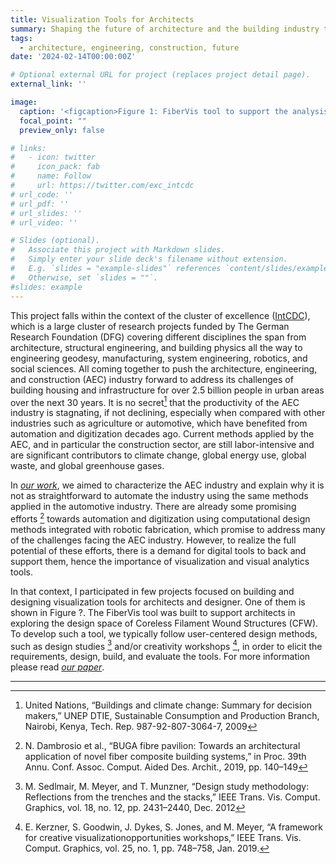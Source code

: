 ```yaml
---
title: Visualization Tools for Architects 
summary: Shaping the future of architecture and the building industry through truly integrative computational design and construction.
tags:
  - architecture, engineering, construction, future
date: '2024-02-14T00:00:00Z'

# Optional external URL for project (replaces project detail page).
external_link: ''

image:
  caption: '<figcaption>Figure 1: FiberVis tool to support the analysis and exploration of CFWS at different levels of details.</figcaption>'
  focal_point: ""
  preview_only: false

# links:
#   - icon: twitter
#     icon_pack: fab
#     name: Follow
#     url: https://twitter.com/exc_intcdc
# url_code: ''
# url_pdf: ''
# url_slides: ''
# url_video: ''

# Slides (optional).
#   Associate this project with Markdown slides.
#   Simply enter your slide deck's filename without extension.
#   E.g. `slides = "example-slides"` references `content/slides/example-slides.md`.
#   Otherwise, set `slides = ""`.
#slides: example
---
```


This project falls within the context of the cluster of excellence (<a href="https://www.intcdc.uni-stuttgart.de/">IntCDC</a>), which is a large cluster of research projects funded by The German Research Foundation (DFG) covering different disciplines the span from architecture, structural engineering, and building physics all the way to engineering geodesy, manufacturing, system engineering, robotics, and social sciences. All coming together to push the architecture, engineering, and construction (AEC) industry forward to address its challenges of building housing and infrastructure for over 2.5 billion people in urban areas over the next 30 years. It is no secret[^1] that the productivity of the AEC industry is stagnating, if not declining, especially when compared with other industries such as agriculture or automotive, which have benefited from automation and digitization decades ago. Current methods applied by the AEC, and in particular the construction sector, are still labor-intensive and are significant contributors to climate change, global energy use, global waste, and global greenhouse gases.


In <cite><a href="/publication/abdelaal-2022-visualization">our work</a></cite>, we aimed to characterize the AEC industry and explain why it is not as straightforward to automate the industry using the same methods applied in the automotive industry. There are already some promising efforts [^2] towards automation and digitization using computational design methods integrated with robotic fabrication, which promise to address many of the challenges facing the AEC industry. However, to realize the full potential of these efforts, there is a demand for digital tools to back and support them, hence the importance of visualization and visual analytics tools.


In that context, I participated in few projects focused on building and designing visualization tools for architects and designer. One of them is shown in Figure ?. The FiberVis tool was built to support architects in exploring the design space of Coreless Filament Wound Structures (CFW). To develop such a tool, we typically follow user-centered design methods, such as design studies [^3] and/or creativity workshops [^4], in order to elicit the requirements, design, build, and evaluate the tools. For more information please read <cite><a href="/publication/abdelaal-2022-visualization">our paper</a></cite>.

<!-- <figure>
  <img src="Tool_MultiSelection.PNG" style="width:100%"/>
  <figcaption>Figure 1: FiberVis tool to support the analysis and exploration of CFWS at different levels of details.</figcaption>
</figure> -->

----
[^1]: United Nations, “Buildings and climate change: Summary for decision makers,” UNEP DTIE, Sustainable Consumption and Production Branch, Nairobi, Kenya, Tech. Rep. 987-92-807-3064-7, 2009
[^2]:  N. Dambrosio et al., “BUGA fibre pavilion: Towards an architectural application of novel fiber composite building systems,” in Proc. 39th Annu. Conf. Assoc. Comput. Aided Des. Archit., 2019, pp. 140–149
[^3]:  M. Sedlmair, M. Meyer, and T. Munzner, “Design study methodology: Reflections from the trenches and the stacks,” IEEE Trans. Vis. Comput. Graphics, vol. 18, no. 12, pp. 2431–2440, Dec. 2012
[^4]: E. Kerzner, S. Goodwin, J. Dykes, S. Jones, and M. Meyer, “A framework for creative visualizationopportunities workshops,” IEEE Trans. Vis. Comput. Graphics, vol. 25, no. 1, pp. 748–758, Jan. 2019.